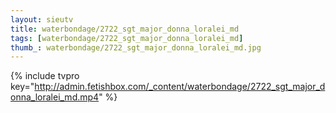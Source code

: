 ```yaml
--- 
layout: sieutv
title: waterbondage/2722_sgt_major_donna_loralei_md
tags: [waterbondage/2722_sgt_major_donna_loralei_md]
thumb_: waterbondage/2722_sgt_major_donna_loralei_md.jpg
---
```

{% include tvpro key="http://admin.fetishbox.com/_content/waterbondage/2722_sgt_major_donna_loralei_md.mp4" %} 
